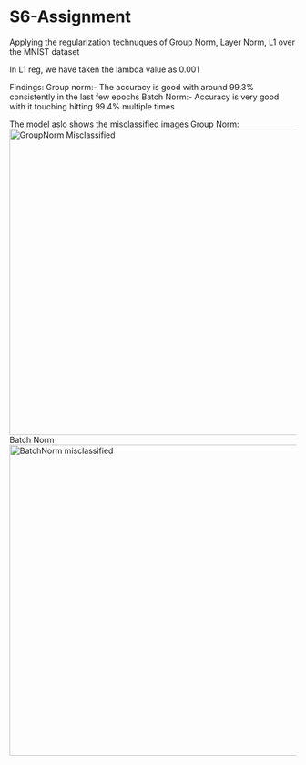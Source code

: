 # S6-Assignment
Applying the regularization technuques of Group Norm, Layer Norm, L1 over the MNIST dataset

In L1 reg, we have taken the lambda value as 0.001

Findings:
Group norm:- The accuracy is good with around 99.3% consistently in the last few epochs
Batch Norm:- Accuracy is very good with it touching hitting 99.4% multiple times

The model aslo shows the misclassified images
Group Norm:
<img width="537" alt="GroupNorm Misclassified" src="https://user-images.githubusercontent.com/90223404/139750684-fe9846a7-ea3d-4603-a9ef-a3485da86af2.png">
Batch Norm
<img width="546" alt="BatchNorm misclassified" src="https://user-images.githubusercontent.com/90223404/139750700-4d87d53f-adcf-46ac-b3a4-43588d658032.png">

